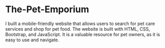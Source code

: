 # The-Pet-Emporium
I built a mobile-friendly website that allows users to search for pet care services and shop for pet food. The website is built with HTML, CSS, Bootstrap, and JavaScript. It is a valuable resource for pet owners, as it is easy to use and navigate.
